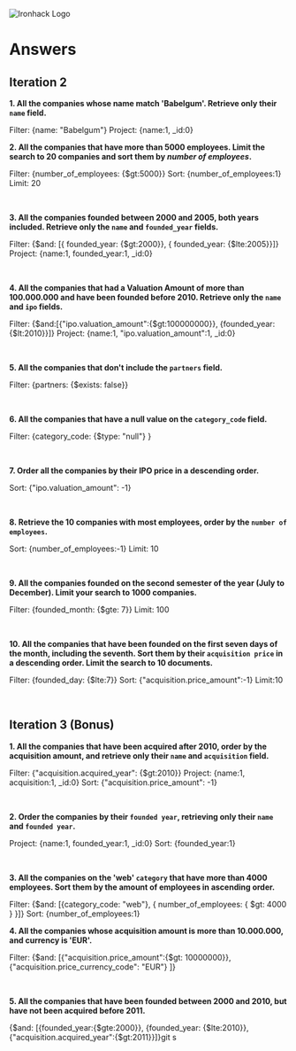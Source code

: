 ![Ironhack Logo](https://i.imgur.com/1QgrNNw.png)

# Answers

## Iteration 2

**1. All the companies whose name match 'Babelgum'. Retrieve only their `name` field.**

<!-- Your Query Goes Here -->
Filter: {name: "Babelgum"}
Project: {name:1, _id:0}
<br>

**2. All the companies that have more than 5000 employees. Limit the search to 20 companies and sort them by *number of employees*.**

<!-- Your Query Goes Here -->
Filter: {number_of_employees: {$gt:5000}}
Sort: {number_of_employees:1}
Limit: 20

<br>

**3. All the companies founded between 2000 and 2005, both years included. Retrieve only the `name` and `founded_year` fields.**

<!-- Your Query Goes Here -->
Filter: {$and: [{ founded_year: {$gt:2000}}, { founded_year: {$lte:2005}}]}
Project: {name:1, founded_year:1, _id:0}

<br>

**4. All the companies that had a Valuation Amount of more than 100.000.000 and have been founded before 2010. Retrieve only the `name` and `ipo` fields.**

<!-- Your Query Goes Here -->
Filter: {$and:[{"ipo.valuation_amount":{$gt:100000000}}, {founded_year:{$lt:2010}}]}
Project: {name:1, "ipo.valuation_amount":1, _id:0}

<br>

**5. All the companies that don't include the `partners` field.**

<!-- Your Query Goes Here -->
Filter: {partners: {$exists: false}}

<br>

**6. All the companies that have a null value on the `category_code` field.**

<!-- Your Query Goes Here -->
Filter: {category_code: {$type: "null"} }

<br>

**7. Order all the companies by their IPO price in a descending order.**

<!-- Your Query Goes Here -->
Sort: {"ipo.valuation_amount": -1}

<br>

**8. Retrieve the 10 companies with most employees, order by the `number of employees`.**

<!-- Your Query Goes Here -->
Sort: {number_of_employees:-1}
Limit: 10

<br>

**9. All the companies founded on the second semester of the year (July to December). Limit your search to 1000 companies.**

<!-- Your Query Goes Here -->
Filter: {founded_month: {$gte: 7}}
Limit: 100

<br>

**10. All the companies that have been founded on the first seven days of the month, including the seventh. Sort them by their `acquisition price` in a descending order. Limit the search to 10 documents.**

<!-- Your Query Goes Here -->
Filter: {founded_day: {$lte:7}}
Sort: {"acquisition.price_amount":-1}
Limit:10

<br>

## Iteration 3 (Bonus)

**1. All the companies that have been acquired after 2010, order by the acquisition amount, and retrieve only their `name` and `acquisition` field.**

<!-- Your Query Goes Here -->
Filter: {"acquisition.acquired_year": {$gt:2010}}
Project: {name:1, acquisition:1, _id:0}
Sort: {"acquisition.price_amount": -1}

<br>

**2. Order the companies by their `founded year`, retrieving only their `name` and `founded year`.**

<!-- Your Query Goes Here -->
Project: {name:1, founded_year:1, _id:0}
Sort: {founded_year:1}

<br>

**3. All the companies on the 'web' `category` that have more than 4000 employees. Sort them by the amount of employees in ascending order.**

<!-- Your Query Goes Here -->
Filter: {$and: [{category_code: "web"}, { number_of_employees: { $gt: 4000 } }]}
Sort: {number_of_employees:1}
<br>

**4. All the companies whose acquisition amount is more than 10.000.000, and currency is 'EUR'.**

<!-- Your Query Goes Here -->
Filter: {$and: [{"acquisition.price_amount":{$gt: 10000000}}, {"acquisition.price_currency_code": "EUR"}    ]}

<br>

**5. All the companies that have been founded between 2000 and 2010, but have not been acquired before 2011.**

<!-- Your Query Goes Here -->
{$and: [{founded_year:{$gte:2000}}, {founded_year: {$lte:2010}}, {"acquisition.acquired_year":{$gt:2011}}]}git s

<br>
